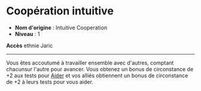# Coopération intuitive

 * **Nom d'origine** : Intuitive Cooperation
 * **Niveau** : 1


<p><span id="ctl00_MainContent_DetailedOutput"><strong>Accès</strong> ethnie Jaric<br></span></p>
<hr>
<p>Vous êtes accoutumé à travailler ensemble avec d'autres, comptant chacunsur l'autre pour avancer. Vous obtenez un bonus de circonstance de +2 aux tests pour <a href="https://2e.aonprd.com/Actions.aspx?ID=75">Aider</a> et vos alliés obtiennent un bonus de circonstance de +2 à leurs tests pour vous aider.&nbsp;</p>